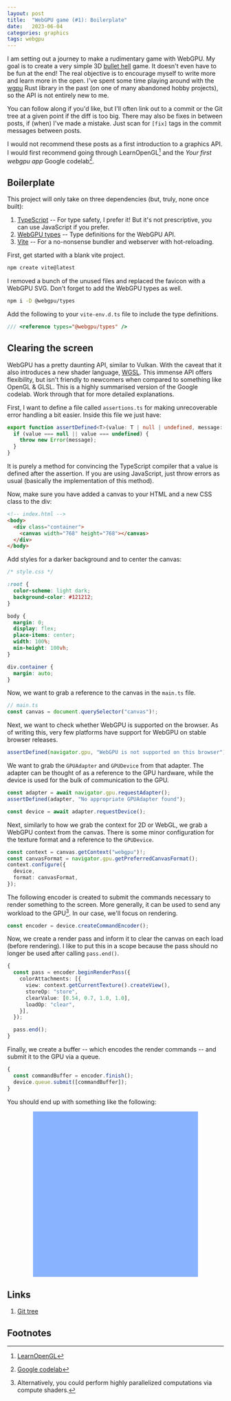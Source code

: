 ```yaml
---
layout: post
title:  "WebGPU game (#1): Boilerplate"
date:   2023-06-04
categories: graphics
tags: webgpu
---
```


I am setting out a journey to make a rudimentary game with WebGPU. My goal is to
create a very simple 3D [bullet hell](https://en.wikipedia.org/wiki/Bullet_hell)
game. It doesn't even have to be fun at the end! The real objective is to
encourage myself to write more and learn more in the open. I've spent some time
playing around with the [wgpu](https://wgpu.rs/) Rust library in the past (on
one of many abandoned hobby projects), so the API is not entirely new to me.

You can follow along if you'd like, but I'll often link out to a commit or the
Git tree at a given point if the diff is too big. There may also be fixes in
between posts, if (when) I've made a mistake. Just scan for `[fix]` tags in the
commit messages between posts.

I would not recommend these posts as a first introduction to a graphics API. I
would first recommend going through LearnOpenGL[^1] and the _Your first webgpu
app_ Google codelab[^2].

## Boilerplate

This project will only take on three dependencies (but, truly, none once built):

1. [TypeScript](https://www.typescriptlang.org/) -- For type safety, I prefer
   it! But it's not prescriptive, you can use JavaScript if you prefer.
2. [WebGPU types](https://www.npmjs.com/package/@webgpu/types) -- Type
   definitions for the WebGPU API.
3. [Vite](https://vitejs.dev/) -- For a no-nonsense bundler and webserver with
   hot-reloading.

First, get started with a blank vite project.

```sh
npm create vite@latest
```

I removed a bunch of the unused files and replaced the favicon with a WebGPU
SVG. Don't forget to add the WebGPU types as well.

```sh
npm i -D @webgpu/types
```

Add the following to your `vite-env.d.ts` file to include the type definitions.

```ts
/// <reference types="@webgpu/types" />
```

## Clearing the screen

WebGPU has a pretty daunting API, similar to Vulkan. With the caveat that it
also introduces a new shader language, [WGSL](https://www.w3.org/TR/WGSL/). This
immense API offers flexibility, but isn't friendly to newcomers when compared to
something like OpenGL & GLSL. This is a highly summarised version of the Google
codelab. Work through that for more detailed explanations.

First, I want to define a file called `assertions.ts` for making unrecoverable
error handling a bit easier. Inside this file we just have:

```ts
export function assertDefined<T>(value: T | null | undefined, message: string): asserts value is T {
  if (value === null || value === undefined) {
    throw new Error(message);
  }
}
```

It is purely a method for convincing the TypeScript compiler that a value is
defined after the assertion. If you are using JavaScript, just throw errors as
usual (basically the implementation of this method).

Now, make sure you have added a canvas to your HTML and a new CSS class to the
div:

```html
<!-- index.html -->
<body>
  <div class="container">
    <canvas width="768" height="768"></canvas>
  </div>
</body>
```

Add styles for a darker background and to center the canvas:

```css
/* style.css */

:root {
  color-scheme: light dark;
  background-color: #121212;
}

body {
  margin: 0;
  display: flex;
  place-items: center;
  width: 100%;
  min-height: 100vh;
}

div.container {
  margin: auto;
}
```

Now, we want to grab a reference to the canvas in the `main.ts` file.

```ts
// main.ts
const canvas = document.querySelector("canvas")!;
```

Next, we want to check whether WebGPU is supported on the browser. As of writing
this, very few platforms have support for WebGPU on stable browser releases.

```ts
assertDefined(navigator.gpu, "WebGPU is not supported on this browser");
```

We want to grab the `GPUAdapter` and `GPUDevice` from that adapter. The adapter
can be thought of as a reference to the GPU hardware, while the device is used
for the bulk of communication to the GPU.

```ts
const adapter = await navigator.gpu.requestAdapter();
assertDefined(adapter, "No appropriate GPUAdapter found");

const device = await adapter.requestDevice();
```

Next, similarly to how we grab the context for 2D or WebGL, we grab a WebGPU
context from the canvas. There is some minor configuration for the texture
format and a reference to the `GPUDevice`.

```ts
const context = canvas.getContext("webgpu")!;
const canvasFormat = navigator.gpu.getPreferredCanvasFormat();
context.configure({
  device,
  format: canvasFormat,
});
```

The following encoder is created to submit the commands necessary to render
something to the screen. More generally, it can be used to send any workload to
the GPU[^3]. In our case, we'll focus on rendering.

```ts
const encoder = device.createCommandEncoder();
```

Now, we create a render pass and inform it to clear the canvas on each load
(before rendering). I like to put this in a scope because the pass should no
longer be used after calling `pass.end()`.

```ts
{
  const pass = encoder.beginRenderPass({
    colorAttachments: [{
      view: context.getCurrentTexture().createView(),
      storeOp: "store",
      clearValue: [0.54, 0.7, 1.0, 1.0],
      loadOp: "clear",
    }],
  });

  pass.end();
}
```

Finally, we create a buffer -- which encodes the render commands -- and submit
it to the GPU via a queue.

```ts
{
  const commandBuffer = encoder.finish();
  device.queue.submit([commandBuffer]);
}
```

You should end up with something like the following:

<div style="display: flex; justify-content: center;">
  <div style="display: block; width: 384px; height: 384px; background-color: rgb(54%, 70%, 100%);"></div>
</div>

## Links

1. [Git tree](https://github.com/battesonb/webgpu-blog-game/tree/437983db81370e3a1b3349e069d4ca08613c299f)

## Footnotes

[^1]: [LearnOpenGL](https://learnopengl.com)
[^2]: [Google codelab](https://codelabs.developers.google.com/your-first-webgpu-app)
[^3]: Alternatively, you could perform highly parallelized computations via
      compute shaders.
